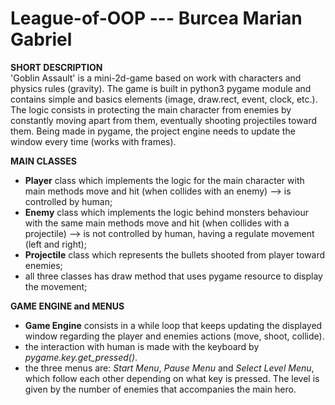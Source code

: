 # League-of-OOP --- Burcea Marian Gabriel

**SHORT DESCRIPTION**\
	'Goblin Assault' is a mini-2d-game based on work with characters and physics
rules (gravity). The game is built in python3 pygame module and contains simple
and basics elements (image, draw.rect, event, clock, etc.).
	The logic consists in protecting the main character from enemies by constantly
moving apart from them, eventually shooting projectiles toward them. Being made
in pygame, the project engine needs to update the window every time (works with
frames).

**MAIN CLASSES**
 - __Player__  class which implements the logic for the main character with main
 methods move and hit (when collides with an enemy) --> is controlled by human;
 - __Enemy__ class which implements the logic behind monsters behaviour with
 the same main methods move and hit (when collides with a projectile) --> is not
 controlled by human, having a regulate movement (left and right);
 - __Projectile__ class which represents the bullets shooted from player toward
 enemies;
 - all three classes has draw method that uses pygame resource to display the
 movement;

**GAME ENGINE and MENUS**
 - __Game Engine__ consists in a while loop that keeps updating the displayed
 window regarding the player and enemies actions (move, shoot, collide).
 - the interaction with human is made with the keyboard by *pygame.key.get_pressed()*.
 - the three menus are: *Start Menu*, *Pause Menu* and *Select Level Menu*,
 which follow each other depending on what key is pressed. The level is given
 by the number of enemies that accompanies the main hero.
